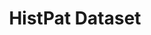 ---
title: HistPat Dataset
url: https://dataverse.harvard.edu/dataset.xhtml?persistentId=doi:10.7910/DVN/BPC15W
uuid: e77e8861-ba0c-4203-aa76-e0016ef38639
---